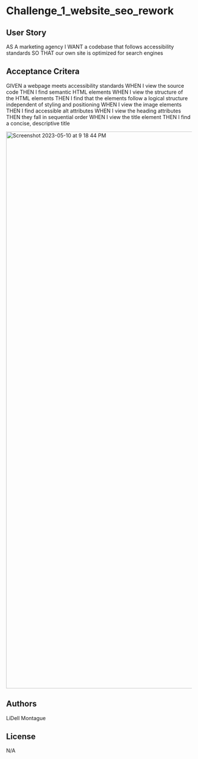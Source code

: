 # Challenge_1_website_seo_rework


## User Story 

AS A marketing agency
I WANT a codebase that follows accessibility standards
SO THAT our own site is optimized for search engines


## Acceptance Critera 

GIVEN a webpage meets accessibility standards
WHEN I view the source code
THEN I find semantic HTML elements
WHEN I view the structure of the HTML elements
THEN I find that the elements follow a logical structure independent of styling and positioning
WHEN I view the image elements
THEN I find accessible alt attributes
WHEN I view the heading attributes
THEN they fall in sequential order
WHEN I view the title element
THEN I find a concise, descriptive title

<img width="1512" alt="Screenshot 2023-05-10 at 9 18 44 PM" src="https://github.com/AboutDelltime/Challenge_1_webiste_seo_rework/assets/129909439/b065cd74-aa7b-452d-9d72-f511ca6b1563">


## Authors


LiDell Montague 

## License
N/A
